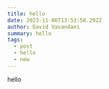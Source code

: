 ```yaml
---
title: hello
date: 2023-11-06T13:53:58.292Z
author: David Vasandani
summary: hello
tags:
  - post
  - hello
  - new
---
```

hello